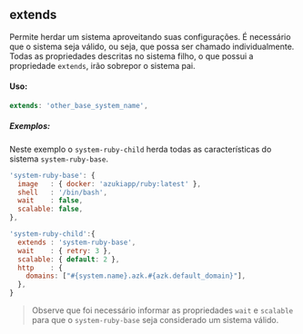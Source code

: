 ## extends

Permite herdar um sistema aproveitando suas configurações.
É necessário que o sistema seja válido, ou seja, que possa ser chamado individualmente. Todas as propriedades descritas no sistema filho, o que possui a propriedade `extends`, irão sobrepor o sistema pai.

#### Uso:

```js
extends: 'other_base_system_name',
```

##### Exemplos:

Neste exemplo o `system-ruby-child` herda todas as características do sistema `system-ruby-base`.

```js
'system-ruby-base': {
  image   : { docker: 'azukiapp/ruby:latest' },
  shell   : '/bin/bash',
  wait    : false,
  scalable: false,
},

'system-ruby-child':{
  extends : 'system-ruby-base',
  wait    : { retry: 3 },
  scalable: { default: 2 },
  http    : {
    domains: ["#{system.name}.azk.#{azk.default_domain}"],
  },
}
```

> Observe que foi necessário informar as propriedades `wait` e `scalable` para que o `system-ruby-base` seja considerado um sistema válido.
